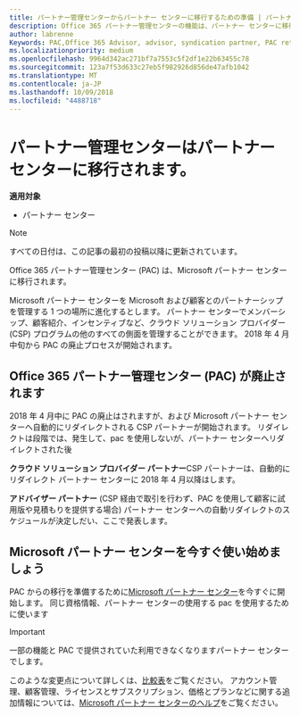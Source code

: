 ```yaml
---
title: パートナー管理センターからパートナー センターに移行するための準備 | パートナー センター
description: Office 365 パートナー管理センターの機能は、パートナー センターに移行されます。
author: labrenne
Keywords: PAC,Office 365 Advisor, advisor, syndication partner, PAC retire, PAC retiring
ms.localizationpriority: medium
ms.openlocfilehash: 9964d342ac271bf7a7553c5f2df1e22b63455c78
ms.sourcegitcommit: 123a7f53d633c27eb5f982926d856de47afb1042
ms.translationtype: MT
ms.contentlocale: ja-JP
ms.lasthandoff: 10/09/2018
ms.locfileid: "4488718"
---
```

# <a name="partner-admin-center-is-moving-to-the-partner-center"></a>パートナー管理センターはパートナー センターに移行されます。

**適用対象**

-  パートナー センター

> [!NOTE]  
>  すべての日付は、この記事の最初の投稿以降に更新されています。

Office 365 パートナー管理センター (PAC) は、Microsoft パートナー センターに移行されます。

Microsoft パートナー センターを Microsoft および顧客とのパートナーシップを管理する 1 つの場所に進化するとします。 パートナー センターでメンバーシップ、顧客紹介、インセンティブなど、クラウド ソリューション プロバイダー (CSP) プログラムの他のすべての側面を管理することができます。 2018 年 4 月中旬から PAC の廃止プロセスが開始されます。

## <a name="the-office-365-partner-admin-center-pac-will-be-retired"></a>Office 365 パートナー管理センター (PAC) が廃止されます

2018 年 4 月中に PAC の廃止はされますが、および Microsoft パートナー センターへ自動的にリダイレクトされる CSP パートナーが開始されます。 リダイレクトは段階では、発生して、pac を使用しないが、パートナー センターへリダイレクトされた後 

**クラウド ソリューション プロバイダー パートナー**CSP パートナーは、自動的にリダイレクト パートナー センターに 2018 年 4 月以降はします。 

**アドバイザー パートナー** (CSP 経由で取引を行わず、PAC を使用して顧客に試用版や見積もりを提供する場合) パートナー センターへの自動リダイレクトのスケジュールが決定しだい、ここで発表します。 


## <a name="start-using-the-microsoft-partner-center-now"></a>Microsoft パートナー センターを今すぐ使い始めましょう

PAC からの移行を準備するために[Microsoft パートナー センター](https://partnercenter.microsoft.com/)を今すぐに開始します。  同じ資格情報、パートナー センターの使用する pac を使用するために使います 

> [!IMPORTANT]  
> 一部の機能と PAC で提供されていた利用できなくなりますパートナー センターでします。

 このような変更点について詳しくは、[比較表](moving-from-pac-to-pc.md)をご覧ください。  アカウント管理、顧客管理、ライセンスとサブスクリプション、価格とプランなどに関する追加情報については、[Microsoft パートナー センターのヘルプ](https://partnercenter.microsoft.com/partner/help)をご覧ください。

 